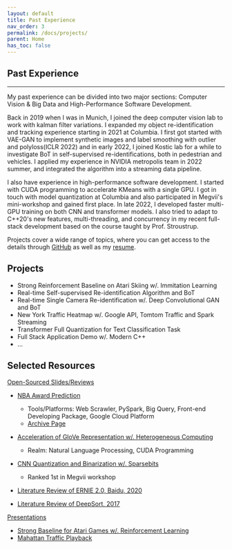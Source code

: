 ```yaml
---
layout: default
title: Past Experience
nav_order: 3
permalink: /docs/projects/
parent: Home
has_toc: false
---
```


## Past Experience

----------

My past experience can be divided into two major sections: Computer Vision & Big Data and High-Performance Software Development.

Back in 2019 when I was in Munich, I joined the deep computer vision lab to work with kalman filter variations. I expanded my object re-identification and tracking experience starting in 2021 at Columbia. I first got started with VAE-GAN to implement synthetic images and label smoothing with outlier and polyloss(ICLR 2022)  and in early 2022, I joined Kostic lab for a while to investigate BoT in self-supervised re-identifications, both in pedestrian and vehicles. I applied my experience in NVIDIA metropolis team in 2022 summer, and integrated the algorithm into a streaming data pipeline.

I also have experience in high-performance software development. I started with CUDA programming to accelerate KMeans with a single GPU. I got in touch with model quantization at Columbia and also participated in Megvii's mini-workshop and gained first place. In late 2022, I developed faster multi-GPU training on both CNN and transformer models. I also tried to adapt to C++20's new features, multi-threading, and concurrency in my recent full-stack development based on the course taught by Prof. Stroustrup. 

Projects cover a wide range of topics, where you can get access to the details through [GitHub](https://github.com/SuperbTUM) as well as my [resume](https://superbTUM.github.io/resume).

**Projects**
------

* Strong Reinforcement Baseline on Atari Skiing w/. Immitation Learning
* Real-time Self-supervised Re-identification Algorithm and BoT
* Real-time Single Camera Re-identification w/. Deep Convolutional GAN and BoT
* New York Traffic Heatmap w/. Google API, Tomtom Traffic and Spark Streaming
* Transformer Full Quantization for Text Classification Task
* Full Stack Application Demo w/. Modern C++
* ...

**Selected Resources**
------

<u>Open-Sourced Slides/Reviews</u>

* [NBA Award Prediction](https://docs.google.com/presentation/d/13mienC6CdovLCiz5X3YifuTIh2iMlll-rL-71KL4bII/edit?usp=sharing)
  * Tools/Platforms: Web Scrawler, PySpark, Big Query, Front-end Developing Package, Google Cloud Platform
  * [Archive Page](https://www.ee.columbia.edu/~cylin/course/bigdata/projects/)

* [Acceleration of GloVe Representation w/. Heterogeneous Computing](https://docs.google.com/presentation/d/1yiWv__bui-3LiHRcHsZYQ6XAz5WzdlWg/edit?usp=sharing&ouid=102776209288098897046&rtpof=true&sd=true)
  * Realm: Natural Language Processing, CUDA Programming

* [CNN Quantization and Binarization w/. Sparsebits](https://docs.google.com/presentation/d/1pt1NvVpS13oXeYGAcI1VcSAhZLgxCaRYo4LlK2eWhZs/edit?usp=sharing)
  * Ranked 1st in Megvii workshop

* [Literature Review of ERNIE 2.0, Baidu, 2020](/ERNIE_REVIEW/)

* [Literature Review of DeepSort, 2017](/DEEPSORT_REVIEW/)

<u>Presentations</u>

* [Strong Baseline for Atari Games w/. Reinforcement Learning](https://www.youtube.com/watch?v=27G7Js6jO8I)
* [Mahattan Traffic Playback](https://www.youtube.com/shorts/ZIBe_ssFtm8)
